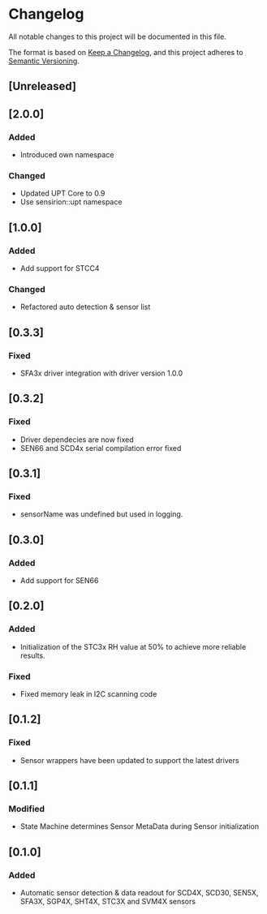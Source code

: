# Changelog

All notable changes to this project will be documented in this file.

The format is based on [Keep a Changelog](https://keepachangelog.com/en/1.0.0/),
and this project adheres to [Semantic Versioning](https://semver.org/spec/v2.0.0.html).

## [Unreleased]

## [2.0.0]

### Added
- Introduced own namespace

### Changed
- Updated UPT Core to 0.9
- Use sensirion::upt namespace

## [1.0.0]

### Added
- Add support for STCC4

### Changed
- Refactored auto detection & sensor list

## [0.3.3]

### Fixed
- SFA3x driver integration with driver version 1.0.0

## [0.3.2]

### Fixed
- Driver dependecies are now fixed
- SEN66 and SCD4x serial compilation error fixed

## [0.3.1]

### Fixed
- sensorName was undefined but used in logging.

## [0.3.0]

### Added

- Add support for SEN66

## [0.2.0]

### Added

- Initialization of the STC3x RH value at 50% to achieve more reliable results.

### Fixed

- Fixed memory leak in I2C scanning code

## [0.1.2]

### Fixed

- Sensor wrappers have been updated to support the latest drivers

## [0.1.1]

### Modified

- State Machine determines Sensor MetaData during Sensor initialization

## [0.1.0]

### Added

- Automatic sensor detection & data readout for SCD4X, SCD30, SEN5X, SFA3X, SGP4X, SHT4X, STC3X and SVM4X sensors
